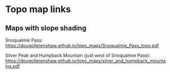 # Topo map links

## Maps with slope shading
Snoqualmie Pass:  
https://dougollerenshaw.github.io/topo_maps/Snoqualmie_Pass_topo.pdf

Silver Peak and Humpback Mountain (just west of Snoqualmie Pass):
https://dougollerenshaw.github.io/topo_maps/silver_and_humpback_mountains.pdf  

